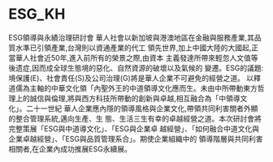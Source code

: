 # ESG_KH
ESG領導與永績治理研討會
華人社會以新加坡與港澳地區在金融與服務產業,其品質水準已引領產業,台灣則以資通產業的代工
領先世界,加上中國大陸的大國起,正當華人社會近50年,進入前所有的榮景之際,由資本
主義發達所帶來輕忽人文值等後遗症,因而成全球生態境的惡化、自然資源的破壞以及氣候的
變遷。ESG的議題:境保護(E)、社會責任(S)及公司治理(G)將是華人企業不可避免的經營之道。
以釋道儒為主軸的中華文化領「內聖外王的中道領導文化應而生。未由中所帶動東方哲
理上的誠信與倫理,將與西方科技所帶動的創新與卓越,相互融合為「中領導文化」。二十一世紀
華人企業應內隱的領導風格與企業文化,帶領共同利害關者外顯的整合管理系統,邁向生產、生
態、生活三生有幸的卓越經營之道。本次研討會將完整策展「ESG與中道導文化」、「ESG與企業卓
越經營」、「如何融合中道文化與企業卓越經營」、「ESG與品質管理系合」。期使企業組織中的
領導階層與共同利害相關者,在企業內成功推展ESG永續展。
